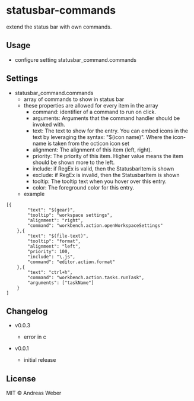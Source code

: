 # statusbar-commands

extend the status bar with own commands.

## Usage

* configure setting statusbar_command.commands

## Settings
* statusbar_command.commands
    * array of commands to show in status bar
    * these properties are allowed for every item in the array
        * command: identifier of a command to run on click.
        * arguments: Arguments that the command handler should be invoked with.
        * text: The text to show for the entry. You can embed icons in the text by leveraging the syntax: \"$(icon name)\". Where the icon-name is taken from the octicon icon set
        * alignment: The alignment of this item (left, right).
        * priority: The priority of this item. Higher value means the item should be shown more to the left.
        * include: if RegEx is valid, then the StatusbarItem is shown
        * exclude: if RegEx is invalid, then the StatusbarItem is shown
        * tooltip: The tooltip text when you hover over this entry.
        * color: The foreground color for this entry.
    * example
```
[{
        "text": "$(gear)",
        "tooltip": "workspace settings",
        "alignment": "right",
        "command": "workbench.action.openWorkspaceSettings"
    },{
        "text": "$(file-text)",
        "tooltip": "format",
        "alignment": "left",
        "priority": 100,
        "include": "\.js",
        "command": "editor.action.format"
    },{
        "text": "ctrl+h",
        "command": "workbench.action.tasks.runTask",
        "arguments": ["taskName"]
    }
]
```

## Changelog
* v0.0.3
    * error in c

* v0.0.1
    * initial release

## License

MIT © Andreas Weber

